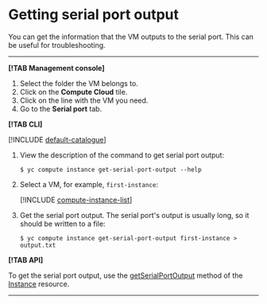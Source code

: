 # Getting serial port output

You can get the information that the VM outputs to the serial port. This can be useful for troubleshooting.

---

**[!TAB Management console]**

1. Select the folder the VM belongs to.
1. Click on the **Compute Cloud** tile.
1. Click on the line with the VM you need.
1. Go to the **Serial port** tab.

**[!TAB CLI]**

[!INCLUDE [default-catalogue](../../../_includes/default-catalogue.md)]

1. View the description of the command to get serial port output:

    ```
    $ yc compute instance get-serial-port-output --help
    ```

1. Select a VM, for example, `first-instance`:

    [!INCLUDE [compute-instance-list](../../_includes_service/compute-instance-list.md)]

1. Get the serial port output. The serial port's output is usually long, so it should be written to a file:

    ```
    $ yc compute instance get-serial-port-output first-instance > output.txt
    ```

**[!TAB API]**

To get the serial port output, use the [getSerialPortOutput](../../api-ref/Instance/getSerialPortOutput.md) method of the [Instance](../../api-ref/Instance/index.md) resource.

---

